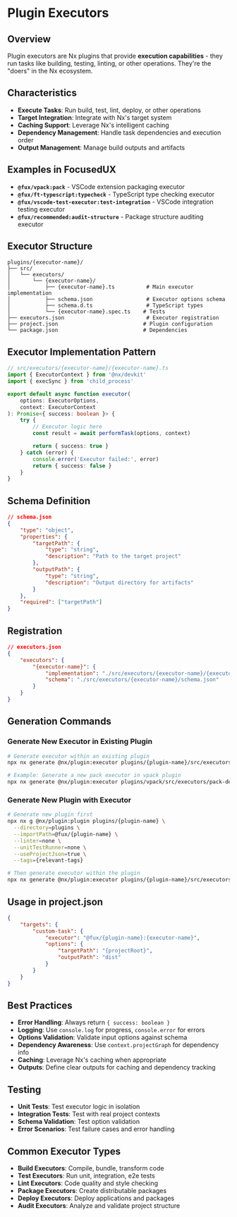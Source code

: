 # Plugin Executors

## Overview

Plugin executors are Nx plugins that provide **execution capabilities** - they run tasks like building, testing, linting, or other operations. They're the "doers" in the Nx ecosystem.

## Characteristics

- **Execute Tasks**: Run build, test, lint, deploy, or other operations
- **Target Integration**: Integrate with Nx's target system
- **Caching Support**: Leverage Nx's intelligent caching
- **Dependency Management**: Handle task dependencies and execution order
- **Output Management**: Manage build outputs and artifacts

## Examples in FocusedUX

- **`@fux/vpack:pack`** - VSCode extension packaging executor
- **`@fux/ft-typescript:typecheck`** - TypeScript type checking executor
- **`@fux/vscode-test-executor:test-integration`** - VSCode integration testing executor
- **`@fux/recommended:audit-structure`** - Package structure auditing executor

## Executor Structure

```
plugins/{executor-name}/
├── src/
│   └── executors/
│       └── {executor-name}/
│           ├── {executor-name}.ts          # Main executor implementation
│           ├── schema.json                 # Executor options schema
│           ├── schema.d.ts                 # TypeScript types
│           └── {executor-name}.spec.ts    # Tests
├── executors.json                          # Executor registration
├── project.json                           # Plugin configuration
└── package.json                           # Dependencies
```

## Executor Implementation Pattern

```typescript
// src/executors/{executor-name}/{executor-name}.ts
import { ExecutorContext } from '@nx/devkit'
import { execSync } from 'child_process'

export default async function executor(
    options: ExecutorOptions,
    context: ExecutorContext
): Promise<{ success: boolean }> {
    try {
        // Executor logic here
        const result = await performTask(options, context)

        return { success: true }
    } catch (error) {
        console.error('Executor failed:', error)
        return { success: false }
    }
}
```

## Schema Definition

```json
// schema.json
{
    "type": "object",
    "properties": {
        "targetPath": {
            "type": "string",
            "description": "Path to the target project"
        },
        "outputPath": {
            "type": "string",
            "description": "Output directory for artifacts"
        }
    },
    "required": ["targetPath"]
}
```

## Registration

```json
// executors.json
{
    "executors": {
        "{executor-name}": {
            "implementation": "./src/executors/{executor-name}/{executor-name}.ts",
            "schema": "./src/executors/{executor-name}/schema.json"
        }
    }
}
```

## Generation Commands

### Generate New Executor in Existing Plugin

```bash
# Generate executor within an existing plugin
npx nx generate @nx/plugin:executor plugins/{plugin-name}/src/executors/{executor-name}

# Example: Generate a new pack executor in vpack plugin
npx nx generate @nx/plugin:executor plugins/vpack/src/executors/pack-dev
```

### Generate New Plugin with Executor

```bash
# Generate new plugin first
npx nx g @nx/plugin:plugin plugins/{plugin-name} \
  --directory=plugins \
  --importPath=@fux/{plugin-name} \
  --linter=none \
  --unitTestRunner=none \
  --useProjectJson=true \
  --tags={relevant-tags}

# Then generate executor within the plugin
npx nx generate @nx/plugin:executor plugins/{plugin-name}/src/executors/{executor-name}
```

## Usage in project.json

```json
{
    "targets": {
        "custom-task": {
            "executor": "@fux/{plugin-name}:{executor-name}",
            "options": {
                "targetPath": "{projectRoot}",
                "outputPath": "dist"
            }
        }
    }
}
```

## Best Practices

- **Error Handling**: Always return `{ success: boolean }`
- **Logging**: Use `console.log` for progress, `console.error` for errors
- **Options Validation**: Validate input options against schema
- **Dependency Awareness**: Use `context.projectGraph` for dependency info
- **Caching**: Leverage Nx's caching when appropriate
- **Outputs**: Define clear outputs for caching and dependency tracking

## Testing

- **Unit Tests**: Test executor logic in isolation
- **Integration Tests**: Test with real project contexts
- **Schema Validation**: Test option validation
- **Error Scenarios**: Test failure cases and error handling

## Common Executor Types

- **Build Executors**: Compile, bundle, transform code
- **Test Executors**: Run unit, integration, e2e tests
- **Lint Executors**: Code quality and style checking
- **Package Executors**: Create distributable packages
- **Deploy Executors**: Deploy applications and packages
- **Audit Executors**: Analyze and validate project structure
